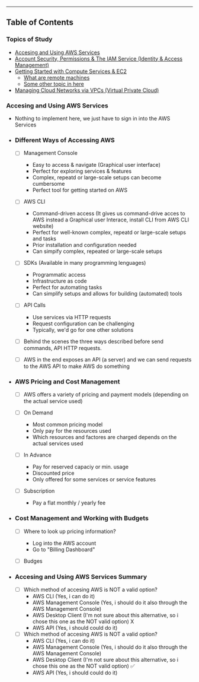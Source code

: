 ---

## Table of Contents

### Topics of Study

- [Accesing and Using AWS Services](#algorithmic-complexity--big-o--asymptotic-analysis)
- [Account Security, Permissions & The IAM Service (Identity & Access Management)](#data-structures)
- [Getting Started with Compute Services & EC2](#more-knowledge)
    - [What are remote machines](#binary-search)
    - [Some other topic in here](#bitwise-operations)
- [Managing Cloud Networks via VPCs (Virtual Private Cloud)](#trees)

### Accesing and Using AWS Services
- Nothing to implement here, we just have to sign in into the AWS Services

- ### Different Ways of Accessing AWS
    - [ ] Management Console
        - Easy to access & navigate (Graphical user interface)
        - Perfect for exploring services & features
        - Complex, repeatd or large-scale setups can become cumbersome
        - Perfect tool for getting started on AWS

    - [ ] AWS CLI
        - Command-driven access (It gives us command-drive acces to AWS instead a Graphical user Interace, install CLI from AWS CLI website)
        - Perfect for well-known complex, repeatd or large-scale setups and tasks
        - Prior installation and configuration needed
        - Can simpify complex, repeated or large-scale setups
       
    - [ ] SDKs (Available in many programming lenguages)
        - Programmatic access
        - Infrastructure as code
        - Perfect for automating tasks
        - Can simplify setups and allows for building (automated) tools
        
    - [ ] API Calls
        - Use services via HTTP requests
        - Request configuration can be challenging
        - Typically, we'd go for one other solutions
        
    - [ ] Behind the scenes the three ways described before send commands, API HTTP requests.
    - [ ] AWS in the end exposes an API (a server) and we can send requests to the AWS API to make AWS do something

- ### AWS Pricing and Cost Management
    - [ ] AWS offers a variety of pricing and payment models (depending on the actual service used)

    - [ ] On Demand
        - Most common pricing model
        - Only pay for the resources used
        - Which resources and factores are charged depends on the actual services used
        
    - [ ] In Advance
        - Pay for reserved capaciy or min. usage
        - Discounted price
        - Only offered for some services or service features
        
    - [ ] Subscription
        - Pay a flat monthly / yearly fee
        
- ### Cost Management and Working with Budgets

    - [ ] Where to look up pricing information?
        - Log into the AWS account
        - Go to "Billing Dashboard"

    - [ ] Budges
    
- ### Accesing and Using AWS Services Summary
    - [ ] Which method of accesing AWS is NOT a valid option?
       - AWS CLI (Yes, i can do it)
       - AWS Management Console (Yes, i should do it also through the AWS Management Console)
       - AWS Desktop Client (I'm not sure about this alternative, so i chose this one as the NOT valid option) X
       - AWS API (Yes, i should could do it)
    - [ ] Which method of accesing AWS is NOT a valid option?
       - AWS CLI (Yes, i can do it)
       - AWS Management Console (Yes, i should do it also through the AWS Management Console)
       - AWS Desktop Client (I'm not sure about this alternative, so i chose this one as the NOT valid option) ✅
       - AWS API (Yes, i should could do it)

        
        
